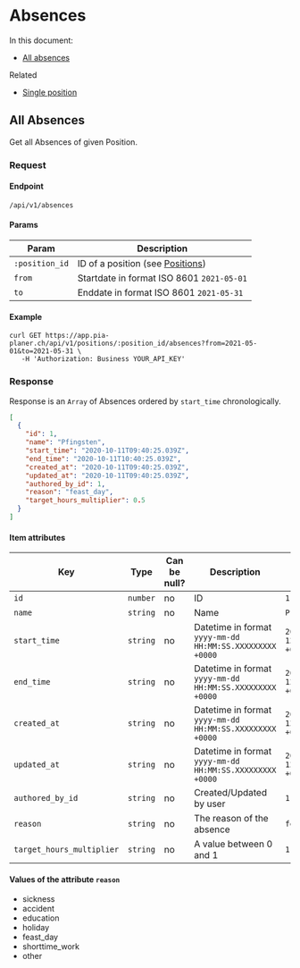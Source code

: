 # Absences

In this document:

- [All absences](#all-absences)


Related

- [Single position](../positions.md#single-position)


## All Absences

Get all Absences of given Position.

### Request

#### Endpoint

```
/api/v1/absences
```

#### Params

| Param          | Description                                         |
|----------------|-----------------------------------------------------|
| `:position_id` | ID of a position (see [Positions](../positions.md)) |
| `from`         | Startdate in format ISO 8601 `2021-05-01`           |
| `to`           | Enddate in format ISO 8601 `2021-05-31`             |

#### Example

```
curl GET https://app.pia-planer.ch/api/v1/positions/:position_id/absences?from=2021-05-01&to=2021-05-31 \
   -H 'Authorization: Business YOUR_API_KEY'
```

### Response

Response is an `Array` of Absences ordered by `start_time` chronologically.

```json
[
  {
    "id": 1,
    "name": "Pfingsten",
    "start_time": "2020-10-11T09:40:25.039Z",
    "end_time": "2020-10-11T10:40:25.039Z",
    "created_at": "2020-10-11T09:40:25.039Z",
    "updated_at": "2020-10-11T09:40:25.039Z",
    "authored_by_id": 1,
    "reason": "feast_day",
    "target_hours_multiplier": 0.5
  }
]
```

#### Item attributes

| Key                  | Type     | Can be null?| Description                                                                 | Example values                       |
|----------------------|----------|-------------|-----------------------------------------------------------------------------|--------------------------------------|
| `id`                       | `number` | no         | ID                                                                          |   `1`                                |
| `name`                     | `string`  | no         | Name                                                                        | `Pfingsten`                          |
| `start_time`               | `string`  | no         | Datetime in format `yyyy-mm-dd HH:MM:SS.XXXXXXXXX +0000`                    | `2021-04-19 12:00:00.000000000 +0000`|
| `end_time`                 | `string`  | no         | Datetime in format `yyyy-mm-dd HH:MM:SS.XXXXXXXXX +0000`                    | `2021-04-19 12:00:00.000000000 +0000`|
| `created_at`               | `string`  | no         | Datetime in format `yyyy-mm-dd HH:MM:SS.XXXXXXXXX +0000`                    | `2021-04-19 12:00:00.000000000 +0000`|
| `updated_at`               | `string`  | no         | Datetime in format `yyyy-mm-dd HH:MM:SS.XXXXXXXXX +0000`                    | `2021-04-19 12:00:00.000000000 +0000`|
| `authored_by_id`           | `string`  | no         | Created/Updated by user                                                     | `1`                                  |
| `reason`                   | `string`  | no         | The reason of the absence                                                   | `feast_day`                          |
| `target_hours_multiplier`  | `string`  | no         | A value between 0 and 1                                                     | `1`                          |

#### Values of the attribute `reason`

- sickness
- accident
- education
- holiday
- feast_day
- shorttime_work
- other

